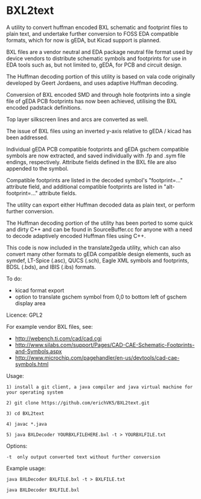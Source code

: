 # BXL2text
A utility to convert huffman encoded BXL schematic and footprint files to plain text, and undertake further conversion to FOSS EDA compatible formats, which for now is gEDA, but Kicad support is planned.

BXL files are a vendor neutral and EDA package neutral file format used by device vendors to distribute schematic symbols and footprints for use in EDA tools such as, but not limited to, gEDA, for PCB and circuit design.

The Huffman decoding portion of this utility is based on vala code originally developed by Geert Jordaens, and uses adaptive Huffman decoding.

Conversion of BXL encoded SMD and through hole footprints into a single file of gEDA PCB footprints has now been achieved, utilising the BXL encoded padstack definitions.

Top layer silkscreen lines and arcs are converted as well.

The issue of BXL files using an inverted y-axis relative to gEDA / kicad has been addressed.

Individual gEDA PCB compatible footprints and gEDA gschem compatible symbols are now extracted, and saved individually with .fp and .sym file endings, respectively. Attribute fields defined in the BXL file are also appended to the symbol.

Compatible footprints are listed in the decoded symbol's "footprint=..." attribute field, and additional compatible footprints are listed in "alt-footprint=..." attribute fields.

The utility can export either Huffman decoded data as plain text, or perform further conversion.

The Huffman decoding portion of the utility has been ported to some quick and dirty C++ and can be found in SourceBuffer.cc for anyone with a need to decode adaptively encoded Huffman files using C++.

This code is now included in the translate2geda utility, which can also convert many other formats to gEDA compatible design elements, such as symdef, LT-Spice (.asc), QUCS (.sch), Eagle XML symbols and footprints, BDSL (.bds), and IBIS (.ibs) formats.

To do:

- kicad format export
- option to translate gschem symbol from 0,0 to bottom left of gschem display area 

Licence: GPL2

For example vendor BXL files, see:

- http://webench.ti.com/cad/cad.cgi
- http://www.silabs.com/support/Pages/CAD-CAE-Schematic-Footprints-and-Symbols.aspx
- http://www.microchip.com/pagehandler/en-us/devtools/cad-cae-symbols.html

Usage:

	1) install a git client, a java compiler and java virtual machine for your operating system

	2) git clone https://github.com/erichVK5/BXL2text.git

	3) cd BXL2text

	4) javac *.java

	5) java BXLDecoder YOURBXLFILEHERE.bxl -t > YOURBXLFILE.txt

Options:

	-t	only output converted text without further conversion

Example usage:

	java BXLDecoder BXLFILE.bxl -t > BXLFILE.txt

	java BXLDecoder BXLFILE.bxl 


